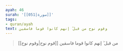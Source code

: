 ```yaml
---
ayah: 46
surah: '[[051|سورة]]'
tags:
- quran/ayah
text: وقوم نوح من قبل ۖ إنهم كانوا قوما فاسقين
---
```

> [[قوم نوح|وقوم نوح]] من قبل ۖ إنهم كانوا قوما فاسقين
